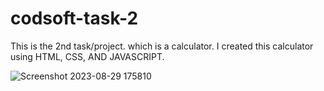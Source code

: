 # codsoft-task-2

This is the 2nd task/project. which is a calculator.
I created this calculator using HTML, CSS, AND JAVASCRIPT.

![Screenshot 2023-08-29 175810](https://github.com/Rakesh-Rosh/codsoft-task-2/assets/109000987/65eca623-ea63-4708-bb23-4b07ef8e4fe8)
